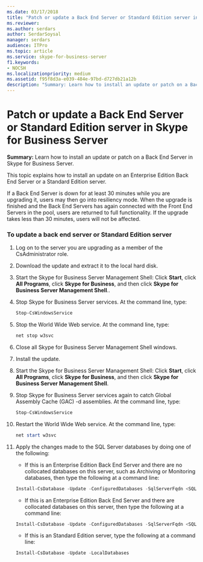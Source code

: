 ```yaml
---
ms.date: 03/17/2018
title: "Patch or update a Back End Server or Standard Edition server in Skype for Business Server"
ms.reviewer: 
ms.author: serdars
author: SerdarSoysal
manager: serdars
audience: ITPro
ms.topic: article
ms.service: skype-for-business-server
f1.keywords:
- NOCSH
ms.localizationpriority: medium
ms.assetid: f95f8d3a-e039-484e-97bd-d727db21a12b
description: "Summary: Learn how to install an update or patch on a Back End Server in Skype for Business Server."
---
```


# Patch or update a Back End Server or Standard Edition server in Skype for Business Server
 
**Summary:** Learn how to install an update or patch on a Back End Server in Skype for Business Server.
  
This topic explains how to install an update on an Enterprise Edition Back End Server or a Standard Edition server.
  
If a Back End Server is down for at least 30 minutes while you are upgrading it, users may then go into resiliency mode. When the upgrade is finished and the Back End Servers has again connected with the Front End Servers in the pool, users are returned to full functionality. If the upgrade takes less than 30 minutes, users will not be affected.
  
### To update a back end server or Standard Edition server

1. Log on to the server you are upgrading as a member of the CsAdministrator role.
    
2. Download the update and extract it to the local hard disk.
    
3. Start the Skype for Business Server Management Shell: Click **Start**, click **All Programs**, click **Skype for Business**, and then click **Skype for Business Server Management Shell**..
    
4. Stop Skype for Business Server services. At the command line, type:
    
    ```PowerShell
    Stop-CsWindowsService
    ```

5. Stop the World Wide Web service. At the command line, type:
    
    ```PowerShell
    net stop w3svc
   ```

6. Close all Skype for Business Server Management Shell windows.
    
7. Install the update.
    
8. Start the Skype for Business Server Management Shell: Click **Start**, click **All Programs**, click **Skype for Business**, and then click **Skype for Business Server Management Shell**.
    
9. Stop Skype for Business Server services again to catch Global Assembly Cache (GAC) -d assemblies. At the command line, type:
    
    ```PowerShell
    Stop-CsWindowsService
    ```

10. Restart the World Wide Web service. At the command line, type:
    
    ```PowerShell
    net start w3svc
    ```

11. Apply the changes made to the SQL Server databases by doing one of the following:
    
    - If this is an Enterprise Edition Back End Server and there are no collocated databases on this server, such as Archiving or Monitoring databases, then type the following at a command line:
    
    ```PowerShell
    Install-CsDatabase -Update -ConfiguredDatabases -SqlServerFqdn <SQL Server FQDN>
    ```

    - If this is an Enterprise Edition Back End Server and there are collocated databases on this server, then type the following at a command line:
    
    ```PowerShell
    Install-CsDatabase -Update -ConfiguredDatabases -SqlServerFqdn <SQL Server FQDN>  -ExcludeCollocatedStores
    ```

    - If this is an Standard Edition server, type the following at a command line:
    
    ```PowerShell
    Install-CsDatabase -Update -LocalDatabases

    ```

